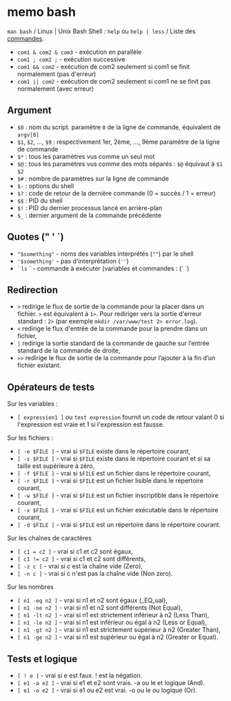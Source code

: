 memo bash
=========
`man bash` / Linux | Unix Bash Shell : `help` ou `help | less` / Liste des [commandes](https://fr.wikibooks.org/wiki/Programmation_Bash/Commandes_shell).

* `com1 & com2 & com3` - exécution en parallèle
* `com1 ; com2 ;` - exécution successive
* `com1 && com2` - exécution de com2 seulement si com1 se finit normalement (pas d'erreur)
* `com1 || com2` - exécution de com2 seulement si com1 ne se finit pas normalement (avec erreur)

Argument
--------

* `$0` : nom du script. paramètre `0` de la ligne de commande, équivalent de `argv[0]`
* `$1`, `$2`, ..., `$9` : respectivement 1er, 2ème, ..., 9ème paramètre de la ligne de commande
* `$*` : tous les paramètres vus comme un seul mot
* `$@` : tous les paramètres vus comme des mots séparés : `$@` équivaut à `$1` `$2`
* `$#` : nombre de paramètres sur la ligne de commande
* `$-` : options du shell
* `$?` : code de retour de la dernière commande (0 = succès / 1 = erreur)
* `$$` : PID du shell
* `$!` : PID du dernier processus lancé en arrière-plan
* `$_` : dernier argument de la commande précédente


Quotes (" ' \`)
------

* `"$something"` - noms des variables interprétés (`""`) par le shell
* `'$something'` - pas d'interprétation (`''`)
* \` `ls` \` - commande à exécuter (variables et commandes : (\` \`)

Redirection
-----------

* `>` redirige le flux de sortie de la commande pour la placer dans un fichier. `>` est équivalent à `1>`. Pour rediriger vers la  sortie d'erreur standard : `2>` (par exemple `mkdir /var/www/test 2> error.log`).
* `<` redirige le flux d'entrée de la commande pour la prendre dans un fichier,
* `|` redirige la sortie standard de la commande de gauche sur l’entrée standard de la commande de droite,
* `>>` redirige le flux de sortie de la commande pour l’ajouter à la fin d’un fichier existant.


Opérateurs de tests 
-------------------
Sur les variables :

* `[ expression1 ]` ou `test expression` fournit un code de retour valant 0 si l'expression est vraie et 1 si l'expression est fausse.

Sur les fichiers :

* `[ -e $FILE ]` - vrai si `$FILE` existe dans le répertoire courant,
* `[ -s $FILE ]` - vrai si `$FILE` existe dans le répertoire courant et si sa taille est supérieure à zéro,
* `[ -f $FILE ]` - vrai si `$FILE` est un fichier dans le répertoire courant,
* `[ -r $FILE ]` - vrai si `$FILE` est un fichier lisible dans le répertoire courant,
* `[ -w $FILE ]` - vrai si `$FILE` est un fichier inscriptible dans le répertoire courant,
* `[ -x $FILE ]` - vrai si `$FILE` est un fichier exécutable dans le répertoire courant,
* `[ -d $FILE ]` - vrai si `$FILE` est un répertoire dans le répertoire courant.

Sur les chaînes de caractères

* `[ c1 = c2 ]` - vrai si c1 et c2 sont égaux,
* `[ c1 != c2 ]` - vrai si c1 et c2 sont différents,
* `[ -z c ]` - vrai si c est la chaîne vide (Zero),
* `[ -n c ]` - vrai si c n'est pas la chaîne vide (Non zero).

Sur les nombres

* `[ n1 -eq n2 ]` - vrai si n1 et n2 sont égaux (_EQ_ual),
* `[ n1 -ne n2 ]` - vrai si n1 et n2 sont différents (Not Equal),
* `[ n1 -lt n2 ]` - vrai si n1 est strictement inférieur à n2 (Less Than),
* `[ n1 -le n2 ]` - vrai si n1 est inférieur ou égal à n2 (Less or Equal),
* `[ n1 -gt n2 ]` - vrai si n1 est strictement supérieur à n2 (Greater Than),
* `[ n1 -ge n2 ]` - vrai si n1 est supérieur ou égal à n2 (Greater or Equal).

Tests et logique
----------------

* `[ ! e ]` - vrai si e est faux. ! est la négation.
* `[ e1 -a e2 ]` - vrai si e1 et e2 sont vrais. -a ou le et logique (And).
* `[ e1 -o e2 ]` - vrai si e1 ou e2 est vrai. -o ou le ou logique (Or).

